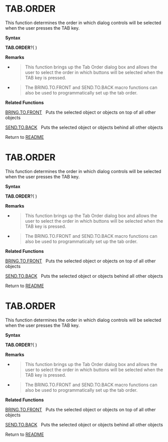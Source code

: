 # TAB.ORDER

This function determines the order in which dialog controls will be
selected when the user presses the TAB key.

**Syntax**

**TAB.ORDER**?( )

**Remarks**

  - > This function brings up the Tab Order dialog box and allows the
    > user to select the order in which buttons will be selected when
    > the TAB key is pressed.

  - > The BRING.TO.FRONT and SEND.TO.BACK macro functions can also be
    > used to programmatically set up the tab order.

**Related Functions**

[BRING.TO.FRONT](BRING.TO.FRONT.md)&nbsp;&nbsp;&nbsp;Puts the selected object or objects on
top of all other objects

[SEND.TO.BACK](SEND.TO.BACK.md)&nbsp;&nbsp;&nbsp;Puts the selected object or objects behind
all other objects



Return to [README](README.md#T)

# TAB.ORDER

This function determines the order in which dialog controls will be
selected when the user presses the TAB key.

**Syntax**

**TAB.ORDER**?( )

**Remarks**

  - > This function brings up the Tab Order dialog box and allows the
    > user to select the order in which buttons will be selected when
    > the TAB key is pressed.

  - > The BRING.TO.FRONT and SEND.TO.BACK macro functions can also be
    > used to programmatically set up the tab order.

**Related Functions**

[BRING.TO.FRONT](BRING.TO.FRONT.md)&nbsp;&nbsp;&nbsp;Puts the selected object or objects on
top of all other objects

[SEND.TO.BACK](SEND.TO.BACK.md)&nbsp;&nbsp;&nbsp;Puts the selected object or objects behind
all other objects



Return to [README](README.md#T)

# TAB.ORDER

This function determines the order in which dialog controls will be
selected when the user presses the TAB key.

**Syntax**

**TAB.ORDER**?( )

**Remarks**

  - > This function brings up the Tab Order dialog box and allows the
    > user to select the order in which buttons will be selected when
    > the TAB key is pressed.

  - > The BRING.TO.FRONT and SEND.TO.BACK macro functions can also be
    > used to programmatically set up the tab order.

**Related Functions**

[BRING.TO.FRONT](BRING.TO.FRONT.md)&nbsp;&nbsp;&nbsp;Puts the selected object or objects on
top of all other objects

[SEND.TO.BACK](SEND.TO.BACK.md)&nbsp;&nbsp;&nbsp;Puts the selected object or objects behind
all other objects



Return to [README](README.md#T)

